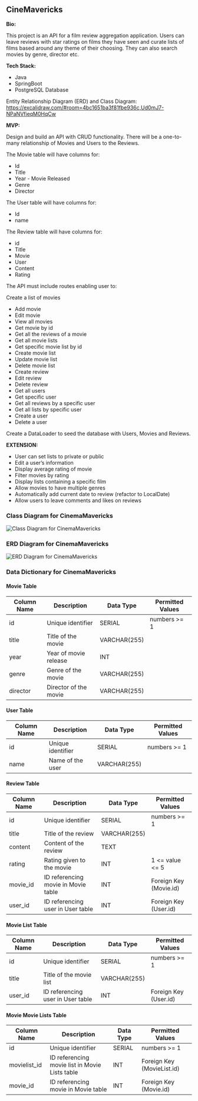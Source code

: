 ## CineMavericks

**Bio:**

This project is an API for a film review aggregation application. Users can leave reviews with star ratings on films they have seen and curate lists of films based around any theme of their choosing. They can also search movies by genre, director etc.

**Tech Stack:**
- Java
- SpringBoot
- PostgreSQL Database

Entity Relationship Diagram (ERD) and Class Diagram:
https://excalidraw.com/#room=4bc1651ba3f81fbe936c,Ud0mJ7-NPaNVfieqM0HqCw


**MVP:**

Design and build an API with CRUD functionality. There will be a one-to-many relationship of Movies  and Users to the Reviews.

The Movie table will have columns for:
- Id
- Title
- Year - Movie Released
- Genre
- Director

The User table will have columns for:
- Id
- name


The Review table will have columns for:
- id
- Title
- Movie
- User
- Content
- Rating

The API must include routes enabling user to:

Create a list of movies
- Add movie
- Edit movie
- View all movies
- Get movie by id
- Get all the reviews of a movie
- Get all movie lists
- Get specific movie list by id
- Create movie list
- Update movie list
- Delete movie list
- Create review
- Edit review
- Delete review
- Get all users
- Get specific user
- Get all reviews by a specific user
- Get all lists by specific user
- Create a user
- Delete a user

Create a DataLoader to seed the database with Users, Movies and Reviews.

**EXTENSION:**
- User can set lists to private or public
- Edit a user’s information
- Display average rating of movie
- Filter movies by rating
- Display lists containing a specific film
- Allow movies to have multiple genres
- Automatically add current date to review (refactor to LocalDate)
- Allow users to leave comments and likes on reviews

### Class Diagram for CinemaMavericks
![Class Diagram for CinemaMavericks](https://github.com/GJaradat/cinemavericks/assets/99983599/5c99d09f-2a65-4b2a-aeb1-3062a65e8f87)


### ERD Diagram for CinemaMavericks
![ERD Diagram for CinemaMavericks](https://github.com/GJaradat/cinemavericks/assets/99983599/164bec3e-21f3-41a7-bfde-8e973acea3bc)


### Data Dictionary for CinemaMavericks
#### Movie Table

| Column Name | Description                 | Data Type    | Permitted Values |
|-------------|-----------------------------|--------------|------------------|
| id          | Unique identifier           | SERIAL       | numbers >= 1     |
| title       | Title of the movie          | VARCHAR(255) |                  |
| year        | Year of movie release       | INT          |                  |
| genre       | Genre of the movie          | VARCHAR(255) |                  |
| director    | Director of the movie       | VARCHAR(255) |                  |

#### User Table

| Column Name | Description               | Data Type    | Permitted Values |
|-------------|---------------------------|--------------|------------------|
| id          | Unique identifier         | SERIAL       | numbers >= 1     |
| name        | Name of the user          | VARCHAR(255) |                  |

#### Review Table

| Column Name | Description                         | Data Type    | Permitted Values                |
|-------------|-------------------------------------|--------------|---------------------------------|
| id          | Unique identifier                   | SERIAL       | numbers >= 1                    |
| title       | Title of the review                 | VARCHAR(255) |                                 |
| content     | Content of the review               | TEXT         |                                 |
| rating      | Rating given to the movie           | INT          | 1 <= value <= 5                 |
| movie_id    | ID referencing movie in Movie table | INT          | Foreign Key (Movie.id)          |
| user_id     | ID referencing user in User table   | INT          | Foreign Key (User.id)           |


#### Movie List Table

| Column Name | Description                       | Data Type    | Permitted Values      | 
|-------------|-----------------------------------|--------------|-----------------------|
| id          | Unique identifier                 | SERIAL       | numbers >= 1          |
| title       | Title of the movie list           | VARCHAR(255) |                       |
| user_id     | ID referencing user in User table | INT          | Foreign Key (User.id) |


#### Movie Movie Lists Table

| Column Name | Description                                          | Data Type    | Permitted Values                  |
|-------------|------------------------------------------------------|--------------|-----------------------------------|
| id          | Unique identifier                                    | SERIAL       | numbers >= 1                      |
| movielist_id | ID referencing movie list in Movie Lists table     | INT          | Foreign Key (MovieList.id)      |
| movie_id    | ID referencing movie in Movie table                  | INT          | Foreign Key (Movie.id)            |

